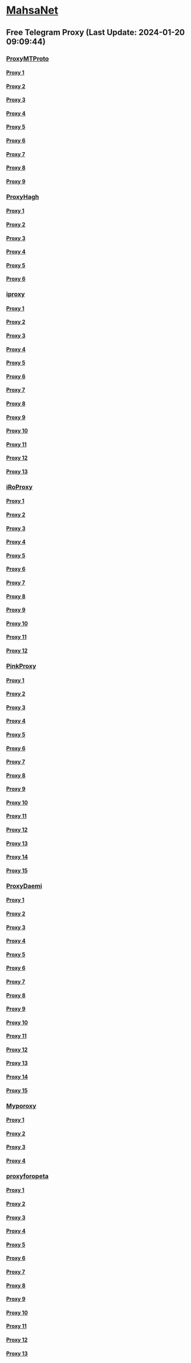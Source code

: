 
# [MahsaNet](https://t.me/mahsa_net)
## Free Telegram Proxy (Last Update: 2024-01-20 09:09:44)
### [ProxyMTProto](https://t.me/ProxyMTProto)
#### [Proxy 1](tg://proxy?server=49.13.164.143&port=7443&secret=AAAAAAAAAAAAAAAAAAAAABQ%3D)
#### [Proxy 2](tg://proxy?server=49.13.164.160&port=7443&secret=AAAAAAAAAAAAAAAAAAAAABQ%3D)
#### [Proxy 3](tg://proxy?server=168.119.152.104&port=7443&secret=FgMBAgABAAH8AwOG4kw63Q%3D%3D)
#### [Proxy 4](tg://proxy?server=Cloudflare.com.Nokia.com.co.uk.do_yo.want_to.clash_with.this.www.microsoft.com.there_is_no.place_like.localhost.www.bing.com.count_with_me.cyou.net.now_sudo.rm.again_to_fight.everyone.i_am.the_internet.bad-prophet.sbs.&port=3443&secret=FgMBAgABAAH8AwOG4kw63Q%3D%3D)
#### [Proxy 5](tg://proxy?server=142.132.129.94&port=4443&secret=FgMBAgABAAH8AwOG4kw63Q%3D%3D)
#### [Proxy 6](tg://proxy?server=23.88.26.60&port=4443&secret=FgMBAgABAAH8AwOG4kw63Q%3D%3D)
#### [Proxy 7](tg://proxy?server=49.13.194.231&port=7443&secret=AAAAAAAAAAAAAAAAAAAAABQ%3D)
#### [Proxy 8](tg://proxy?server=116.203.92.164&port=7443&secret=FgMBAgABAAH8AwOG4kw63Q%3D%3D)
#### [Proxy 9](tg://proxy?server=135.181.149.192&port=7443&secret=FgMBAgABAAH8AwOG4kw63Q%3D%3D)
### [ProxyHagh](https://t.me/ProxyHagh)
#### [Proxy 1](tg://proxy?server=95.216.249.139&port=8443&secret=FgMBAgABAAH8AwOG4kw63Q%3D%3D)
#### [Proxy 2](tg://proxy?server=95.217.143.69&port=8443&secret=FgMBAgABAAH8AwOG4kw63Q%3D%3D)
#### [Proxy 3](tg://proxy?server=95.217.143.69&port=8443&secret=FgMBAgABAAH8AwOG4kw63Q%3D%3D)
#### [Proxy 4](tg://proxy?server=95.217.143.69&port=8443&secret=FgMBAgABAAH8AwOG4kw63Q%3D%3D)
#### [Proxy 5](tg://proxy?server=95.217.143.69&port=8443&secret=FgMBAgABAAH8AwOG4kw63Q%3D%3D)
#### [Proxy 6](tg://proxy?server=95.217.143.69&port=8443&secret=FgMBAgABAAH8AwOG4kw63Q%3D%3D)
### [iproxy](https://t.me/iproxy)
#### [Proxy 1](tg://proxy?server=148.251.29.121&port=8085&secret=FgMBAgABAAH8AwOG4kw63Q==)
#### [Proxy 2](tg://proxy?server=148.251.29.121&port=8085&secret=FgMBAgABAAH8AwOG4kw63Q==)
#### [Proxy 3](tg://proxy?server=185.222.28.176&port=8085&secret=FgMBAgABAAH8AwOG4kw63Q==)
#### [Proxy 4](tg://proxy?server=148.251.243.18&port=8085&secret=FgMBAgABAAH8AwOG4kw63Q==)
#### [Proxy 5](tg://proxy?server=148.251.224.180&port=8085&secret=FgMBAgABAAH8AwOG4kw63Q==)
#### [Proxy 6](tg://proxy?server=185.222.28.214&port=8085&secret=FgMBAgABAAH8AwOG4kw63Q==)
#### [Proxy 7](tg://proxy?server=148.251.243.18&port=8085&secret=FgMBAgABAAH8AwOG4kw63Q==)
#### [Proxy 8](tg://proxy?server=148.251.29.124&port=8085&secret=FgMBAgABAAH8AwOG4kw63Q==)
#### [Proxy 9](tg://proxy?server=188.213.0.110&port=8085&secret=FgMBAgABAAH8AwOG4kw63Q==)
#### [Proxy 10](tg://proxy?server=185.222.28.98&port=443&secret=FgMBAgABAAH8AwOG4kw63Q==)
#### [Proxy 11](tg://proxy?server=185.222.28.98&port=443&secret=FgMBAgABAAH8AwOG4kw63Q==)
#### [Proxy 12](tg://proxy?server=128.140.125.44&port=6970&secret=FgMBAgABAAH8AwOG4kw63Q%3D%3D)
#### [Proxy 13](tg://proxy?server=148.251.224.178&port=8085&secret=FgMBAgABAAH8AwOG4kw63Q==)
### [iRoProxy](https://t.me/iRoProxy)
#### [Proxy 1](tg://proxy?server=144.76.237.3&port=6&secret=FgMBAgABAAH8AwOG4kw63Q==)
#### [Proxy 2](tg://proxy?server=94.130.204.27&port=6&secret=FgMBAgABAAH8AwOG4kw63Q==)
#### [Proxy 3](tg://proxy?server=89.149.200.98&port=10&secret=FgMBAgABAAH8AwOG4kw63Q%3D%3D)
#### [Proxy 4](tg://proxy?server=178.162.159.86&port=443&secret=FgMBAgABAAH8AwOG4kw63Q%3D%3D)
#### [Proxy 5](tg://proxy?server=95.211.175.247&port=443&secret=FgMBAgABAAH8AwOG4kw63Q%3D%3D)
#### [Proxy 6](tg://proxy?server=212.32.225.75&port=443&secret=FgMBAgABAAH8AwOG4kw63Q%3D%3D)
#### [Proxy 7](tg://proxy?server=37.48.68.103&port=443&secret=FgMBAgABAAH8AwOG4kw63Q%3D%3D)
#### [Proxy 8](tg://proxy?server=37.48.116.200&port=443&secret=FgMBAgABAAH8AwOG4kw63Q%3D%3D)
#### [Proxy 9](tg://proxy?server=5.79.84.201&port=443&secret=FgMBAgABAAH8AwOG4kw63Q%3D%3D)
#### [Proxy 10](tg://proxy?server=178.162.159.88&port=443&secret=FgMBAgABAAH8AwOG4kw63Q%3D%3D)
#### [Proxy 11](tg://proxy?server=178.63.67.53&port=443&secret=FgMBAgABAAH8AwOG4kw63Q%3D%3D)
#### [Proxy 12](tg://proxy?server=213.227.135.151&port=20&secret=FgMBAgABAAH8AwOG4kw63Q%3D%3D)
### [PinkProxy](https://t.me/PinkProxy)
#### [Proxy 1](tg://proxy?server=159.69.55.182&port=4045&secret=FgMBAgABAAH8AwOG4kw63Q==)
#### [Proxy 2](tg://proxy?server=78.47.153.217&port=4045&secret=FgMBAgABAAH8AwOG4kw63Q==)
#### [Proxy 3](tg://proxy?server=167.235.246.49&port=4045&secret=FgMBAgABAAH8AwOG4kw63Q==)
#### [Proxy 4](tg://proxy?server=128.140.60.175&port=4045&secret=FgMBAgABAAH8AwOG4kw63Q==)
#### [Proxy 5](tg://proxy?server=159.69.118.90&port=4045&secret=FgMBAgABAAH8AwOG4kw63Q==)
#### [Proxy 6](tg://proxy?server=49.13.114.233&port=4045&secret=FgMBAgABAAH8AwOG4kw63Q==)
#### [Proxy 7](tg://proxy?server=116.202.104.120&port=4045&secret=FgMBAgABAAH8AwOG4kw63Q==)
#### [Proxy 8](tg://proxy?server=88.99.124.131&port=4045&secret=FgMBAgABAAH8AwOG4kw63Q==)
#### [Proxy 9](tg://proxy?server=159.69.55.182&port=4045&secret=FgMBAgABAAH8AwOG4kw63Q==)
#### [Proxy 10](tg://proxy?server=128.140.81.61&port=4045&secret=FgMBAgABAAH8AwOG4kw63Q==)
#### [Proxy 11](tg://proxy?server=188.34.167.219&port=4045&secret=FgMBAgABAAH8AwOG4kw63Q==)
#### [Proxy 12](tg://proxy?server=116.203.248.112&port=4045&secret=FgMBAgABAAH8AwOG4kw63Q==)
#### [Proxy 13](tg://proxy?server=162.55.163.60&port=4045&secret=FgMBAgABAAH8AwOG4kw63Q==)
#### [Proxy 14](tg://proxy?server=49.13.94.11&port=4045&secret=FgMBAgABAAH8AwOG4kw63Q==)
#### [Proxy 15](tg://proxy?server=78.47.153.217&port=4045&secret=FgMBAgABAAH8AwOG4kw63Q==)
### [ProxyDaemi](https://t.me/ProxyDaemi)
#### [Proxy 1](tg://proxy?server=Cloudflare.com.Nokia.com.co.uk.do_yo.want_to.clash_with.this.www.microsoft.com.there_is_no.place_like.localhost.www.bing.com.count_with_me.cyou.net.now_sudo.rm.again_to_fight.everyone.i_am.the_internet.bad-prophet.sbs.&port=3443&secret=FgMBAgABAAH8AwOG4kw63Q%3D%3D)
#### [Proxy 2](tg://proxy?server=88.198.101.163&port=8085&secret=FgMBAgABAAH8AwOG4kw63Q==)
#### [Proxy 3](tg://proxy?server=148.251.243.18&port=8085&secret=FgMBAgABAAH8AwOG4kw63Q==)
#### [Proxy 4](tg://proxy?server=142.132.201.215&port=3443&secret=FgMBAgABAAH8AwOG4kw63Q%3D%3D)
#### [Proxy 5](tg://proxy?server=148.251.29.124&port=8085&secret=FgMBAgABAAH8AwOG4kw63Q==)
#### [Proxy 6](tg://proxy?server=37.27.15.50&port=443&secret=3fQ1mpsyX_HR5QhN8OD3U3s)
#### [Proxy 7](tg://proxy?server=78.47.143.229&port=443&secret=3fQ1mpsyX_HR5QhN8OD3U3s)
#### [Proxy 8](tg://proxy?server=185.222.28.214&port=8085&secret=FgMBAgABAAH8AwOG4kw63Q==)
#### [Proxy 9](tg://proxy?server=37.27.38.193&port=443&secret=3fQ1mpsyX_HR5QhN8OD3U3s)
#### [Proxy 10](tg://proxy?server=5.9.231.190&port=8085&secret=FgMBAgABAAH8AwOG4kw63Q==)
#### [Proxy 11](tg://proxy?server=135.181.199.1&port=443&secret=3fQ1mpsyX_HR5QhN8OD3U3s)
#### [Proxy 12](tg://proxy?server=167.235.242.4&port=7443&secret=AAAAAAAAAAAAAAAAAAAAABQ%3D)
#### [Proxy 13](tg://proxy?server=49.12.108.47&port=443&secret=FgMBAgABAAH8AwOG4kw63QMTAxLmRpdmFyY2RuLmNvbRYDAQIAAQABAAAAAAAAAAAAAAAAAAAAAAAAAAAAAAAAAAAAAAAAAAAAAAAAAAAAAA)
#### [Proxy 14](tg://proxy?server=65.21.242.18&port=443&secret=3fQ1mpsyX_HR5QhN8OD3U3s)
#### [Proxy 15](tg://proxy?server=49.13.167.98&port=7443&secret=AAAAAAAAAAAAAAAAAAAAABQ%3D)
### [Myporoxy](https://t.me/Myporoxy)
#### [Proxy 1](tg://proxy?server=cloudflare.com.nokia.com.co.uk.do_yo.want_to.clash_with.this.www.microsoft.com.there_is_no.place_like.localhost.www.bing.com.count_with_me.cyou.net.now_sudo.rm.again_to_fight.everyone.i_am.the_internet.ranking-mood.sbs.&port=4550&secret=FpABAiIBhwH8AwOG42xL3Q==)
#### [Proxy 2](tg://proxy?server=cloudflare.com.nokia.com.co.uk.do_yo.want_to.clash_with.this.www.microsoft.com.there_is_no.place_like.localhost.www.bing.com.count_with_me.cyou.net.now_sudo.rm.again_to_fight.everyone.i_am.the_internet.ranking-mood.sbs.&port=4550&secret=FpABAiIBhwH8AwOG42xL3Q==)
#### [Proxy 3](tg://proxy?server=cloudflare.com.nokia.com.co.uk.do_yo.want_to.clash_with.this.www.microsoft.com.there_is_no.place_like.localhost.www.bing.com.count_with_me.cyou.net.now_sudo.rm.www.bale.ir.nic.ir.again_to_fight.everyone.i_am.the_internet.berayan-cats-1o0oz.sbs&port=8770&secret=FgMBAgABAAH8AwOG4kw63Q==)
#### [Proxy 4](tg://proxy?server=cloudflare.com.nokia.com.co.uk.do_yo.want_to.clash_with.this.www.microsoft.com.there_is_no.place_like.localhost.www.bing.com.count_with_me.cyou.net.now_sudo.rm.again_to_fight.everyone.i_am.the_internet.ranking-mood.sbs.&port=4550&secret=FpABAiIBhwH8AwOG42xL3Q==)
### [proxyforopeta](https://t.me/proxyforopeta)
#### [Proxy 1](tg://proxy?server=65.21.242.18&port=443&secret=3fQ1mpsyX_HR5QhN8OD3U3s)
#### [Proxy 2](tg://proxy?server=88.198.101.163&port=8085&secret=FgMBAgABAAH8AwOG4kw63Q%3D%3D)
#### [Proxy 3](tg://proxy?server=144.76.54.85&port=8085&secret=FgMBAgABAAH8AwOG4kw63Q%3D%3D)
#### [Proxy 4](tg://proxy?server=142.132.201.215&port=3443&secret=FgMBAgABAAH8AwOG4kw63Q%3D%3D)
#### [Proxy 5](tg://proxy?server=37.27.38.193&port=443&secret=3fQ1mpsyX_HR5QhN8OD3U3s)
#### [Proxy 6](tg://proxy?server=128.140.125.44&port=6970&secret=FgMBAgABAAH8AwOG4kw63Q%3D%3D)
#### [Proxy 7](tg://proxy?server=49.13.194.236&port=7443&secret=AAAAAAAAAAAAAAAAAAAAABQ=)
#### [Proxy 8](tg://proxy?server=95.216.249.137&port=8443&secret=FgMBAgABAAH8AwOG4kw63Q%3D%3D)
#### [Proxy 9](tg://proxy?server=Cloudflare.com.Nokia.com.co.uk.do_yo.want_to.clash_with.this.www.microsoft.com.there_is_no.place_like.localhost.www.bing.com.count_with_me.cyou.net.now_sudo.rm.again_to_fight.everyone.i_am.the_internet.bad-prophet.sbs.&port=3443&secret=FgMBAgABAAH8AwOG4kw63Q%3D%3D)
#### [Proxy 10](tg://proxy?server=88.198.101.163&port=8085&secret=FgMBAgABAAH8AwOG4kw63Q==)
#### [Proxy 11](tg://proxy?server=142.132.201.215&port=3443&secret=FgMBAgABAAH8AwOG4kw63Q%3D%3D)
#### [Proxy 12](tg://proxy?server=65.21.242.18&port=443&secret=3fQ1mpsyX_HR5QhN8OD3U3s)
#### [Proxy 13](tg://proxy?server=168.119.185.251&port=7443&secret=FgMBAgABAAH8AwOG4kw63Q%3D%3D)

    